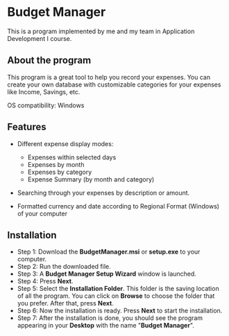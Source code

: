 # Budget Manager
This is a program implemented by me and my team in Application Development I course.

## About the program
This program is a great tool to help you record your expenses. 
You can create your own database with customizable categories for your expenses like Income, Savings, etc.

OS compatibility: Windows

## Features
- Different expense display modes:
  - Expenses within selected days
  - Expenses by month
  - Expenses by category
  - Expense Summary (by month and category)

- Searching through your expenses by description or amount.
- Formatted currency and date according to Regional Format (Windows) of your computer

## Installation
- Step 1: Download the **BudgetManager.msi** or **setup.exe** to your computer. 
- Step 2: Run the downloaded file.
- Step 3: A **Budget Manager Setup Wizard** window is launched.
- Step 4: Press **Next**.
- Step 5: Select the **Installation Folder**. This folder is the saving location of all the program. You can click on **Browse** to choose the folder that you prefer. After that, press **Next**.
- Step 6: Now the installation is ready. Press **Next** to start the installation.
- Step 7: After the installation is done, you should see the program appearing in your **Desktop** with the name "**Budget Manager**".
